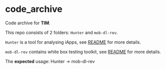 # code_archive

Code archive for **TIM**. 

This repo consists of 2 folders: `Hunter` and `mob-dl-rev`. 

`Hunter` is a tool for analysing iApps, see [README](Hunter/README.md) for more details. 

`mob-dl-rev` contains white box testing toolkit, see [README](mob-dl-rev/README.md) for more details. 

The **expected** usage: Hunter -> mob-dl-rev
